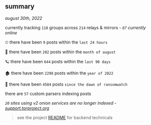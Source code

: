 
## summary
_august 30th, 2022_

currently tracking `118` groups across `214` relays & mirrors - _`87` currently online_

⏲ there have been `9` posts within the `last 24 hours`

🦈 there have been `202` posts within the `month of august`

🪐 there have been `644` posts within the `last 90 days`

🏚 there have been `2298` posts within the `year of 2022`

🦕 there have been `4584` posts `since the dawn of ransomwatch`

there are `57` custom parsers indexing posts

_`20` sites using v2 onion services are no longer indexed - [support.torproject.org](https://support.torproject.org/onionservices/v2-deprecation/)_

> see the project [README](https://github.com/joshhighet/ransomwatch#ransomwatch--) for backend technicals
